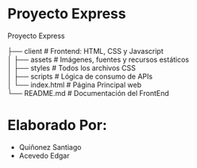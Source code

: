 # Proyecto Express 

Proyecto Express

├── client               # Frontend: HTML, CSS y Javascript   
│   ├── assets           # Imágenes, fuentes y recursos estáticos  
│   ├── styles           # Todos los archivos CSS  
│   ├── scripts          # Lógica de consumo de APIs  
│   └── index.html       # Página Principal web  
└── README.md            # Documentación del FrontEnd


# Elaborado Por: 

- Quiñonez Santiago 
- Acevedo Edgar 

